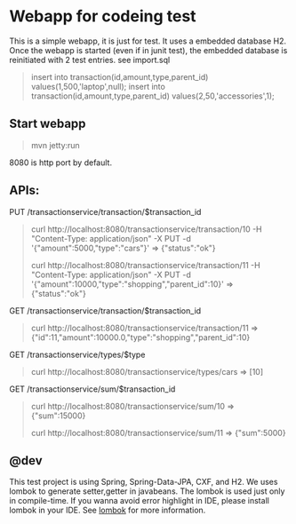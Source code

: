 # Webapp for codeing test

This is a simple webapp, it is just for test. It uses a embedded database H2.
Once the webapp is started (even if in junit test), the embedded database is reinitiated with 2 test entries.
see import.sql
> insert into transaction(id,amount,type,parent_id) values(1,500,'laptop',null);
> insert into transaction(id,amount,type,parent_id) values(2,50,'accessories',1);

## Start webapp
> mvn jetty:run

8080 is http port by default.

## APIs:
PUT /transactionservice/transaction/$transaction_id
> curl http://localhost:8080/transactionservice/transaction/10 -H "Content-Type: application/json" -X PUT -d '{"amount":5000,"type":"cars"}'
> => {"status":"ok"}
>
> curl http://localhost:8080/transactionservice/transaction/11 -H "Content-Type: application/json" -X PUT -d '{"amount":10000,"type":"shopping","parent_id":10}'
> => {"status":"ok"}

GET /transactionservice/transaction/$transaction_id
> curl http://localhost:8080/transactionservice/transaction/11
> => {"id":11,"amount":10000.0,"type":"shopping","parent_id":10}

GET /transactionservice/types/$type
> curl http://localhost:8080/transactionservice/types/cars
> => [10]

GET /transactionservice/sum/$transaction_id
> curl http://localhost:8080/transactionservice/sum/10
> => {"sum":15000}
>
> curl http://localhost:8080/transactionservice/sum/11
> => {"sum":5000}

## @dev
This test project is using Spring, Spring-Data-JPA, CXF, and H2.
We uses lombok to generate setter,getter in javabeans. The lombok is used just only in compile-time. If you wanna avoid error highlight in IDE, please install lombok in your IDE. See [lombok] for more information.

[lombok]: https://projectlombok.org/

